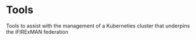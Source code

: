 # Tools

Tools to assist with the management of a Kuberneties cluster that underpins the iFIRExMAN federation
